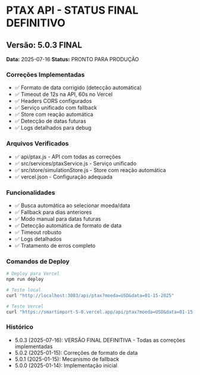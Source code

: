 # PTAX API - STATUS FINAL DEFINITIVO

## Versão: 5.0.3 FINAL
**Data:** 2025-07-16
**Status:** PRONTO PARA PRODUÇÃO

### Correções Implementadas
- ✅ Formato de data corrigido (detecção automática)
- ✅ Timeout de 12s na API, 60s no Vercel
- ✅ Headers CORS configurados
- ✅ Serviço unificado com fallback
- ✅ Store com reação automática
- ✅ Detecção de datas futuras
- ✅ Logs detalhados para debug

### Arquivos Verificados
- ✅ api/ptax.js - API com todas as correções
- ✅ src/services/ptaxService.js - Serviço unificado
- ✅ src/store/simulationStore.js - Store com reação automática
- ✅ vercel.json - Configuração adequada

### Funcionalidades
- ✅ Busca automática ao selecionar moeda/data
- ✅ Fallback para dias anteriores
- ✅ Modo manual para datas futuras
- ✅ Detecção automática de formato de data
- ✅ Timeout robusto
- ✅ Logs detalhados
- ✅ Tratamento de erros completo

### Comandos de Deploy
```bash
# Deploy para Vercel
npm run deploy

# Teste local
curl "http://localhost:3003/api/ptax?moeda=USD&data=01-15-2025"

# Teste Vercel
curl "https://smartimport-5-0.vercel.app/api/ptax?moeda=USD&data=01-15-2025"
```

### Histórico
- 5.0.3 (2025-07-16): VERSÃO FINAL DEFINITIVA - Todas as correções implementadas
- 5.0.2 (2025-01-15): Correções de formato de data
- 5.0.1 (2025-01-15): Mecanismo de fallback
- 5.0.0 (2025-01-14): Implementação inicial
